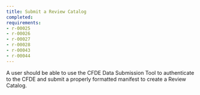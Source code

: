 ```yaml
---
title: Submit a Review Catalog
completed:
requirements:
- r-00025
- r-00026
- r-00027
- r-00028
- r-00043
- r-00044
---
```


A user should be able to use the CFDE Data Submission Tool to authenticate to the CFDE and submit a properly formatted manifest to create a Review Catalog.
